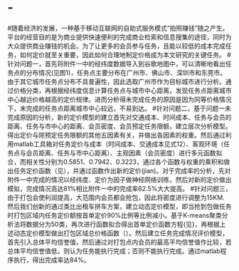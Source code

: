 # -
#随着经济的发展，一种基于移动互联网的自助式服务模式“拍照赚钱”随之产生。平台的经营目的是为商业提供快速便利的完成商业检索和信息搜集的途径，同时为大众提供商业赚钱的机会。为了让更多的会员参与任务，且能以较低的成本完成任务，如何定价就至关重要，因此如何合理地制定价格成为本文研究的关键任务。
#针对问题一，首先将附件一中的经纬度数据导入到谷歌地图中，可以清晰地看出任务点的分布情况(见图1)，任务点主要分布在广州市、佛山市、深圳市和东莞市。由于其它城市任务点分布不具普遍性，因此选取广州市作为目标城市进行分析。通过价格分类，再根据经纬度信息计算任务点与城市中心距离，发现任务点距离城市中心越远价格越高的定价规律。进而分析得未完成任务的原因是因为同等价格情况下，未完成的任务点距离城市中心较远，不易到达。
#针对问题二，基于问题一未完成原因的分析，新的定价模型的建立首先对交通成本、时间成本、任务与会员的距离、任务与市中心的距离、会员密度、会员预定任务限额，建立层次分析模型。得出定价与除预定任务限额的其他五因素有关，并做出各因素的权重。然后通过利用matlab工具箱对任务定价与成本（时间成本、交通成本见式12）、客观环境（任务点与会员距离、任务与市中心距离）、主观因素（会员密度）进行多元函数拟合，而相关性分别为0.5851、0.7942、0.3223，通过各个函数与权重的乘积和做出任务定价函数（见），并通过函数作出新的定价(jian)。对于完成率的分析，先对附件一中完成的情况以经纬度、定价为因子做神经网络训练，然后对新的定价做出模拟，完成情况高达81%相比附件一中的完成率62.5%大大提高。
#针对问题三，由于打包会使利润提高，大范围内会员都会抢包，因此将密度进行调整为15KM. 然后我们创新的通过类比出租车拼车方案，建立动态定价模型，即当抢到包做任务时打包区域内任务定价额按首单定价90%比例等比例减小。基于K-means聚类分析法将数据分为50类，再次进行函数拟合得出首单定价函数方程{见}，再根据上述动态定价模型做出打包区域总价格函数（）。然后建立任务完成情况评价模型，首先引入总体平均信誉值，然后通过对打包点内会员的最高平均信誉值作比较，若总体平均信誉值低，则认为任务能执行完成；否则不能执行完成。通过matlab程序执行，得出完成率达84%。
